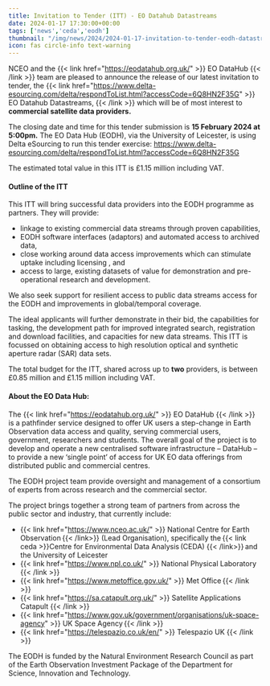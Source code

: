 ```yaml
---
title: Invitation to Tender (ITT) - EO Datahub Datastreams
date: 2024-01-17 17:30:00+00:00
tags: ['news','ceda','eodh']
thumbnail: "/img/news/2024/2024-01-17-invitation-to-tender-eodh-datastreams/eodh-ITT-Datastreams.png"
icon: fas circle-info text-warning
---
```


NCEO and the {{< link href="https://eodatahub.org.uk/" >}} EO DataHub {{< /link >}} team are pleased to announce the release of our latest invitation to tender, the {{< link href="https://www.delta-esourcing.com/delta/respondToList.html?accessCode=6Q8HN2F35G" >}} EO Datahub Datastreams, {{< /link >}} which will be of most interest to __commercial satellite data providers.__

The closing date and time for this tender submission is __15 February 2024 at 5:00pm.__ The EO Data Hub (EODH), via the University of Leicester, is using Delta eSourcing to run this tender exercise:
https://www.delta-esourcing.com/delta/respondToList.html?accessCode=6Q8HN2F35G

The estimated total value in this ITT is £1.15 million including VAT.

#### Outline of the ITT

This ITT will bring successful data providers into the EODH programme as partners. They will provide:  

- linkage to existing commercial data streams through proven capabilities,  
- EODH software interfaces (adaptors) and automated access to archived data,  
- close working around data access improvements which can stimulate uptake including licensing , and  
- access to large, existing datasets of value for demonstration and pre-operational research and development.  

We also seek support for resilient access to public data streams access for the EODH and improvements in global/temporal coverage.  

The ideal applicants will further demonstrate in their bid, the capabilities for tasking, the development path for improved integrated search, registration and download facilities, and capacities for new data streams. This ITT is focussed on obtaining access to high resolution optical and synthetic aperture radar (SAR) data sets.  

The total budget for the ITT, shared across up to __two__ providers, is between £0.85 million and £1.15 million including VAT.  

#### About the EO Data Hub:

The {{< link href="https://eodatahub.org.uk/" >}} EO DataHub {{< /link >}} is a pathfinder service designed to offer UK users a step-change in Earth Observation data access and quality, serving commercial users, government, researchers and students. The overall goal of the project is to develop and operate a new centralised software infrastructure – DataHub – to provide a new ‘single point’ of access for UK EO data offerings from distributed public and commercial centres.  

The EODH project team provide oversight and management of a consortium of experts from across research and the commercial sector.

The project brings together a strong team of partners from across the public sector and industry, that currently include:

- {{< link href="https://www.nceo.ac.uk/" >}} National Centre for Earth Observation {{< /link>}} (Lead Organisation), specifically the {{< link ceda >}}Centre for Environmental Data Analysis (CEDA) {{< /link>}} and the University of Leicester
- {{< link href="https://www.npl.co.uk/" >}}  National Physical Laboratory {{< /link >}}
- {{< link href="https://www.metoffice.gov.uk/" >}} Met Office {{< /link >}}
- {{< link href="https://sa.catapult.org.uk/" >}} Satellite Applications Catapult {{< /link >}}
- {{< link href="https://www.gov.uk/government/organisations/uk-space-agency" >}} UK Space Agency {{< /link >}}
- {{< link href="https://telespazio.co.uk/en/" >}} Telespazio UK {{< /link >}}

The EODH is funded by the Natural Environment Research Council as part of the Earth Observation Investment Package of the Department for Science, Innovation and Technology.
